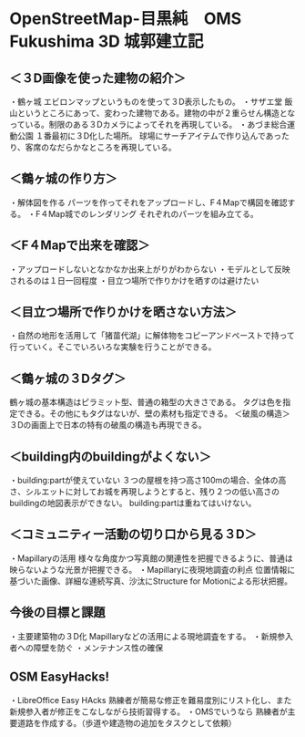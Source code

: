 # OpenStreetMap-目黒純　OMS Fukushima 3D 城郭建立記
## ＜３D画像を使った建物の紹介＞
・鶴ヶ城
エビロンマップというものを使って３D表示したもの。
・サザエ堂
飯山というところにあって、変わった建物である。建物の中が２重らせん構造となっている。制限のある３Dカメラによってそれを再現している。
・あづま総合運動公園
１番最初に３D化した場所。
球場にサーチアイテムで作り込んであったり、客席のなだらかなところを再現している。
## ＜鶴ヶ城の作り方＞
・解体図を作る
パーツを作ってそれをアップロードし、F４Mapで構図を確認する。
・F４Map城でのレンダリング
それぞれのパーツを組み立てる。
## ＜F４Mapで出来を確認＞
・アップロードしないとなかなか出来上がりがわからない
・モデルとして反映されるのは１日一回程度
・目立つ場所で作りかけを晒すのは避けたい
## ＜目立つ場所で作りかけを晒さない方法＞
・自然の地形を活用して「猪苗代湖」に解体物をコピーアンドペーストで持って行っていく。そこでいろいろな実験を行うことができる。
## ＜鶴ヶ城の３Dタグ＞
鶴ヶ城の基本構造はピラミット型、普通の箱型の大きさである。
タグは色を指定できる。その他にもタグはないが、壁の素材も指定できる。
＜破風の構造＞
３Dの画面上で日本の特有の破風の構造も再現できる。
## ＜building内のbuildingがよくない＞
・building:partが使えていない
３つの屋根を持つ高さ100mの場合、全体の高さ、シルエットに対してお城を再現しようとすると、残り２つの低い高さのbuildingの地図表示ができない。
building:partは重ねてはいけない。

## ＜コミュニティー活動の切り口から見る３D＞
・Mapillaryの活用
様々な角度かつ写真館の関連性を把握できるように、普通は映らないような光景が把握できる。
・Mapillaryに夜現地調査の利点
位置情報に基づいた画像、詳細な連続写真、沙汰にStructure for Motionによる形状把握。

## 今後の目標と課題
・主要建築物の３D化
Mapillaryなどの活用による現地調査をする。
・新規参入者への障壁を防ぐ
・メンテナンス性の確保

## OSM EasyHacks!
・LibreOffice Easy HAcks
熟練者が簡易な修正を難易度別にリスト化し、また新規参入者が修正をこなしながら技術習得する。
・OMSでいうなら
熟練者が主要道路を作成する。（歩道や建造物の追加をタスクとして依頼）
